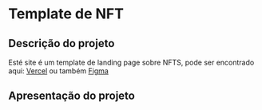 # Template de NFT

## Descrição do projeto

<p>Esté site é um template de landing page sobre NFTS, pode ser encontrado aqui: <a href="https://omisetemplate.vercel.app">Vercel</a> ou também <a href="https://www.figma.com/community/file/1146782582554071265">Figma</a>

## Apresentação do projeto

<img src=""/>
